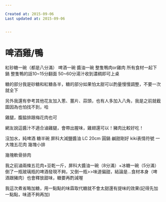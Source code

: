 ```yaml
---

Created at: 2015-09-06
Last updated at: 2015-09-06


---
```


# 啤酒雞/鴨


紅砂糖一碗（都是八分滿）
啤酒一碗
醬油一碗
整隻鴨肉or雞肉
所有食材一起下鍋
整隻鴨的話10~15分翻面
50~60分湯汁收到濃稠即可上桌

糖的部分我是砂糖和紅糖各半，糖的部分如果怕太甜可以酌量慢慢調整，不要一次就全下

另外我還有參考其他花友加入蔥、薑片、蒜頭，也有人多加入八角，我是之前就截圖因為也怕找不到，哈

雞腿，腹脇排跟梅花肉也可

網友說這醬汁不適合滷雞腿，會帶出腥味，雞翅還可以！豬肉比較好吃！

沒加水，純啤酒
糖半碗
屏科大減鹽醬油
LC 20cm 圓鍋
鹹甜剛好 kiki表情符號
一大塊五花肉
幾塊小排

幾塊軟骨排肉

我之前滷兩條五花肉+豆乾一斤，屏科大醬油一碗（8分滿）+冰糖一碗（5分滿）倒了一瓶玻璃瓶的啤酒發現不夠，又倒一瓶>>味道偏甜，結論是…食材本身（啤酒跟豬肉）也會釋放甜味，糖要再酌減喔

我這次煮省略加糖，用一點點的味霖取代糖就不會太甜還有提味的效果(記得先加一點點，味道不夠再加)

